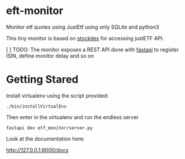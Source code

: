 # eft-monitor
Monitor etf quotes using JustEtf using only SQLite and python3

This tiny monitor is based on [stockdex](https://github.com/ahnazary/stockdex) for accessing justETF API.

[ ] TODO: The monitor exposes a REST API done with [fastapi](https://fastapi.tiangolo.com) to register ISIN, define monitor delay and so on

# Getting Stared

Install virtualenv using the script provided:

    ./bin/installVirtualEnv

 Then enter in the virtualenv and run the endless server

    fastapi dev etf_monitor/server.py

Look at the documentation here:

http://127.0.0.1:8000/docs  